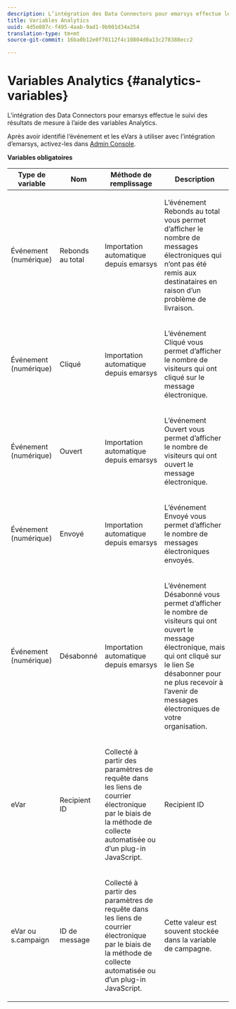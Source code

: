 ```yaml
---
description: L’intégration des Data Connectors pour emarsys effectue le suivi des résultats de mesure à l’aide des variables Analytics.
title: Variables Analytics
uuid: 4d5e087c-f495-4aab-9ad1-9b901d34a254
translation-type: tm+mt
source-git-commit: 16ba0b12e0f70112f4c10804d0a13c278388ecc2

---
```



# Variables Analytics {#analytics-variables}

L’intégration des Data Connectors pour emarsys effectue le suivi des résultats de mesure à l’aide des variables Analytics.

Après avoir identifié l’événement et les eVars à utiliser avec l’intégration d’emarsys, activez-les dans [Admin Console](https://docs.adobe.com/content/help/fr-FR/analytics/admin/admin-tools/c-admin-tools.html).

**Variables obligatoires**

<table id="table_5B8F3A1EB55D4BB48F669FB84C857256"> 
 <thead> 
  <tr> 
   <th colname="col1" class="entry"> Type de variable </th> 
   <th colname="col2" class="entry"> Nom </th> 
   <th colname="col3" class="entry"> Méthode de remplissage </th> 
   <th colname="col4" class="entry"> Description </th> 
  </tr>
 </thead>
 <tbody> 
  <tr> 
   <td colname="col1"> Événement (numérique) </td> 
   <td colname="col2"> Rebonds au total </td> 
   <td colname="col3"> <p>Importation automatique depuis emarsys </p> </td> 
   <td colname="col4"> <p>L’événement Rebonds au total vous permet d’afficher le nombre de messages électroniques qui n’ont pas été remis aux destinataires en raison d’un problème de livraison. </p> </td> 
  </tr> 
  <tr> 
   <td colname="col1"> Événement (numérique) </td> 
   <td colname="col2"> Cliqué </td> 
   <td colname="col3"> <p>Importation automatique depuis emarsys </p> </td> 
   <td colname="col4"> <p>L’événement Cliqué vous permet d’afficher le nombre de visiteurs qui ont cliqué sur le message électronique. </p> </td> 
  </tr> 
  <tr> 
   <td colname="col1"> Événement (numérique) </td> 
   <td colname="col2"> Ouvert </td> 
   <td colname="col3"> <p>Importation automatique depuis emarsys </p> </td> 
   <td colname="col4"> <p>L’événement Ouvert vous permet d’afficher le nombre de visiteurs qui ont ouvert le message électronique. </p> </td> 
  </tr> 
  <tr> 
   <td colname="col1"> Événement (numérique) </td> 
   <td colname="col2"> Envoyé </td> 
   <td colname="col3"> <p>Importation automatique depuis emarsys </p> </td> 
   <td colname="col4"> <p>L’événement Envoyé vous permet d’afficher le nombre de messages électroniques envoyés. </p> </td> 
  </tr> 
  <tr> 
   <td colname="col1"> Événement (numérique) </td> 
   <td colname="col2"> Désabonné </td> 
   <td colname="col3"> <p>Importation automatique depuis emarsys </p> </td> 
   <td colname="col4"> <p>L’événement Désabonné vous permet d’afficher le nombre de visiteurs qui ont ouvert le message électronique, mais qui ont cliqué sur le lien Se désabonner pour ne plus recevoir à l’avenir de messages électroniques de votre organisation. </p> </td> 
  </tr> 
  <tr> 
   <td colname="col1"> eVar </td> 
   <td colname="col2"> Recipient ID </td> 
   <td colname="col3"> <p>Collecté à partir des paramètres de requête dans les liens de courrier électronique par le biais de la méthode de collecte automatisée ou d’un plug-in JavaScript. </p> </td> 
   <td colname="col4"> Recipient ID </td> 
  </tr> 
  <tr> 
   <td colname="col1"> eVar ou s.campaign </td> 
   <td colname="col2"> ID de message </td> 
   <td colname="col3"> <p>Collecté à partir des paramètres de requête dans les liens de courrier électronique par le biais de la méthode de collecte automatisée ou d’un plug-in JavaScript. </p> </td> 
   <td colname="col4"> Cette valeur est souvent stockée dans la variable de campagne. </td> 
  </tr> 
 </tbody> 
</table>

